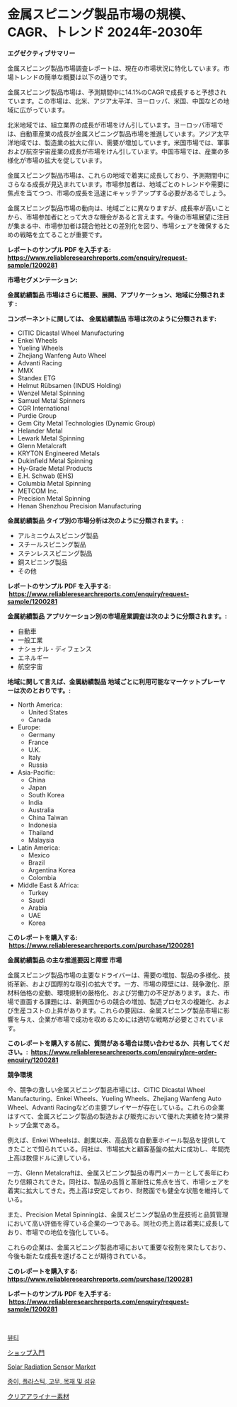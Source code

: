 <p><h1>金属スピニング製品市場の規模、CAGR、トレンド 2024年-2030年</h1></p><p><strong>エグゼクティブサマリー</strong></p>
<p><p>金属スピニング製品市場調査レポートは、現在の市場状況に特化しています。市場トレンドの簡単な概要は以下の通りです。</p><p>金属スピニング製品市場は、予測期間中に14.1%のCAGRで成長すると予想されています。この市場は、北米、アジア太平洋、ヨーロッパ、米国、中国などの地域に広がっています。</p><p>北米地域では、組立業界の成長が市場をけん引しています。ヨーロッパ市場では、自動車産業の成長が金属スピニング製品市場を推進しています。アジア太平洋地域では、製造業の拡大に伴い、需要が増加しています。米国市場では、軍事および航空宇宙産業の成長が市場をけん引しています。中国市場では、産業の多様化が市場の拡大を促しています。</p><p>金属スピニング製品市場は、これらの地域で着実に成長しており、予測期間中にさらなる成長が見込まれています。市場参加者は、地域ごとのトレンドや需要に焦点を当てつつ、市場の成長を迅速にキャッチアップする必要があるでしょう。</p><p>金属スピニング製品市場の動向は、地域ごとに異なりますが、成長率が高いことから、市場参加者にとって大きな機会があると言えます。今後の市場展望に注目が集まる中、市場参加者は競合他社との差別化を図り、市場シェアを確保するための戦略を立てることが重要です。</p></p>
<p><strong>レポートのサンプル PDF を入手する: <a href="https://www.reliableresearchreports.com/enquiry/request-sample/1200281">https://www.reliableresearchreports.com/enquiry/request-sample/1200281</a></strong></p>
<p><strong>市場セグメンテーション:</strong></p>
<p><strong> 金属紡績製品 市場はさらに概要、展開、アプリケーション、地域に分類されます :</strong></p>
<p><strong>コンポーネントに関しては、 金属紡績製品 市場は次のように分類されます: &nbsp;</strong></p>
<p><ul><li>CITIC Dicastal Wheel Manufacturing</li><li>Enkei Wheels</li><li>Yueling Wheels</li><li>Zhejiang Wanfeng Auto Wheel</li><li>Advanti Racing</li><li>MMX</li><li>Standex ETG</li><li>Helmut Rübsamen (INDUS Holding)</li><li>Wenzel Metal Spinning</li><li>Samuel Metal Spinners</li><li>CGR International</li><li>Purdie Group</li><li>Gem City Metal Technologies (Dynamic Group)</li><li>Helander Metal</li><li>Lewark Metal Spinning</li><li>Glenn Metalcraft</li><li>KRYTON Engineered Metals</li><li>Dukinfield Metal Spinning</li><li>Hy-Grade Metal Products</li><li>E.H. Schwab (EHS)</li><li>Columbia Metal Spinning</li><li>METCOM Inc.</li><li>Precision Metal Spinning</li><li>Henan Shenzhou Precision Manufacturing</li></ul></p>
<p><strong> 金属紡績製品 タイプ別の市場分析は次のように分類されます。:</strong></p>
<p><ul><li>アルミニウムスピニング製品</li><li>スチールスピニング製品</li><li>ステンレススピニング製品</li><li>銅スピニング製品</li><li>その他</li></ul></p>
<p><strong>レポートのサンプル PDF を入手する: &nbsp;<a href="https://www.reliableresearchreports.com/enquiry/request-sample/1200281">https://www.reliableresearchreports.com/enquiry/request-sample/1200281</a></strong></p>
<p><strong> 金属紡績製品 アプリケーション別の市場産業調査は次のように分類されます。:</strong></p>
<p><ul><li>自動車</li><li>一般工業</li><li>ナショナル・ディフェンス</li><li>エネルギー</li><li>航空宇宙</li></ul></p>
<p><strong>地域に関して言えば、金属紡績製品 地域ごとに利用可能なマーケットプレーヤーは次のとおりです。:</strong></p>
<p><ul>
    <li>
        North America:
        <ul>
            <li>United States</li>
            <li>Canada</li>
        </ul>
    </li>
    <li>
        Europe:
        <ul>
            <li>Germany</li>
            <li>France</li>
            <li>U.K.</li>
            <li>Italy</li>
            <li>Russia</li>
        </ul>
    </li>
    <li>
        Asia-Pacific:
        <ul>
            <li>China</li>
            <li>Japan</li>
            <li>South Korea</li>
            <li>India</li>
            <li>Australia</li>
            <li>China Taiwan</li>
            <li>Indonesia</li>
            <li>Thailand</li>
            <li>Malaysia</li>
        </ul>
    </li>
    <li>
        Latin America:
        <ul>
            <li>Mexico</li>
            <li>Brazil</li>
            <li>Argentina Korea</li>
            <li>Colombia</li>
        </ul>
    </li>
    <li>
        Middle East & Africa:
        <ul>
            <li>Turkey</li>
            <li>Saudi</li>
            <li>Arabia</li>
            <li>UAE</li>
            <li>Korea</li>
        </ul>
    </li>
    </ul></p>
<p><strong>このレポートを購入する: &nbsp;<a href="https://www.reliableresearchreports.com/purchase/1200281">https://www.reliableresearchreports.com/purchase/1200281</a></strong></p>
<p><strong>金属紡績製品 の主な推進要因と障壁 市場</strong></p>
<p><p>金属スピニング製品市場の主要なドライバーは、需要の増加、製品の多様化、技術革新、および国際的な取引の拡大です。一方、市場の障壁には、競争激化、原材料価格の変動、環境規制の厳格化、および労働力の不足があります。また、市場で直面する課題には、新興国からの競合の増加、製造プロセスの複雑化、および生産コストの上昇があります。これらの要因は、金属スピニング製品市場に影響を与え、企業が市場で成功を収めるためには適切な戦略が必要とされています。</p></p>
<p><strong>このレポートを購入する前に、質問がある場合は問い合わせるか、共有してください。:&nbsp; <a href="https://www.reliableresearchreports.com/enquiry/pre-order-enquiry/1200281">https://www.reliableresearchreports.com/enquiry/pre-order-enquiry/1200281</a></strong></p>
<p><strong>競争環境</strong></p>
<p><p>今、競争の激しい金属スピニング製品市場には、CITIC Dicastal Wheel Manufacturing、Enkei Wheels、Yueling Wheels、Zhejiang Wanfeng Auto Wheel、Advanti Racingなどの主要プレイヤーが存在している。これらの企業はすべて、金属スピニング製品の製造および販売において優れた実績を持つ業界トップ企業である。</p><p>例えば、Enkei Wheelsは、創業以来、高品質な自動車ホイール製品を提供してきたことで知られている。同社は、市場拡大と顧客基盤の拡大に成功し、年間売上高は数億ドルに達している。</p><p>一方、Glenn Metalcraftは、金属スピニング製品の専門メーカーとして長年にわたり信頼されてきた。同社は、製品の品質と革新性に焦点を当て、市場シェアを着実に拡大してきた。売上高は安定しており、財務面でも健全な状態を維持している。</p><p>また、Precision Metal Spinningは、金属スピニング製品の生産技術と品質管理において高い評価を得ている企業の一つである。同社の売上高は着実に成長しており、市場での地位を強化している。</p><p>これらの企業は、金属スピニング製品市場において重要な役割を果たしており、今後も新たな成長を遂げることが期待されている。</p></p>
<p><strong>このレポートを購入する: &nbsp; <a href="https://www.reliableresearchreports.com/purchase/1200281">https://www.reliableresearchreports.com/purchase/1200281</a></strong></p>
<p><strong>レポートのサンプル PDF を入手する: &nbsp;<a href="https://www.reliableresearchreports.com/enquiry/request-sample/1200281">https://www.reliableresearchreports.com/enquiry/request-sample/1200281</a></strong><strong></strong></p>
<p>&nbsp;</p>
<p><p><a href="https://github.com/sammyUltyylrich9067856/Market-Research-Report-List-1/blob/main/908811210990.md">뷰티</a></p><p><a href="https://github.com/xnljig2898992/Market-Research-Report-List-1/blob/main/986450911825.md">ショップ入門</a></p><p><a href="https://github.com/Whitneyboyettebo9kiw7yr13/Market-Research-Report-List-1/blob/main/solar-radiation-sensor-market.md">Solar Radiation Sensor Market</a></p><p><a href="https://github.com/Elenrrera7685/Market-Research-Report-List-1/blob/main/867358510989.md">종이, 플라스틱, 고무, 목재 및 섬유</a></p><p><a href="https://github.com/adcxff01450218/Market-Research-Report-List-1/blob/main/495653811826.md">クリアアライナー素材</a></p></p>